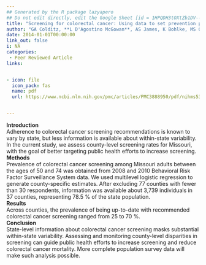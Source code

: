 ```yaml
---
## Generated by the R package lazyapero
## Do not edit directly, edit the Google Sheet [id = 1HPQDH3tOXtZb1DV--8wR9CKAzUz5aywWc2vM3OQ5SrU]
title: "Screening for colorectal cancer: Using data to set prevention priorities"
author: "GA Colditz, **L D'Agostino McGowan**, AS James, K Bohlke, MS Goodman"
date: 2014-01-01T00:00:00
link_out: false
i: NA
categories:
 - Peer Reviewed Article
links:


- icon: file
  icon_pack: fas
  name: pdf
  url: https://www.ncbi.nlm.nih.gov/pmc/articles/PMC3888950/pdf/nihms533681.pdf


---
```


**Introduction** <br>Adherence to colorectal cancer screening recommendations is known to vary by state, but less information is available about within-state variability. In the current study, we assess county-level screening rates for Missouri, with the goal of better targeting public health efforts to increase screening. <br> **Methods**<br> Prevalence of colorectal cancer screening among Missouri adults between the ages of 50 and 74 was obtained from 2008 and 2010 Behavioral Risk Factor Surveillance System data. We used multilevel logistic regression to generate county-specific estimates. After excluding 77 counties with fewer than 30 respondents, information was available about 3,739 individuals in 37 counties, representing 78.5 % of the state population. <br>**Results**<br> Across counties, the prevalence of being up-to-date with recommended colorectal cancer screening ranged from 25 to 70 %.<br>**Conclusion**<br> State-level information about colorectal cancer screening masks substantial within-state variability. Assessing and monitoring county-level disparities in screening can guide public health efforts to increase screening and reduce colorectal cancer mortality. More complete population survey data will make such analysis possible.

